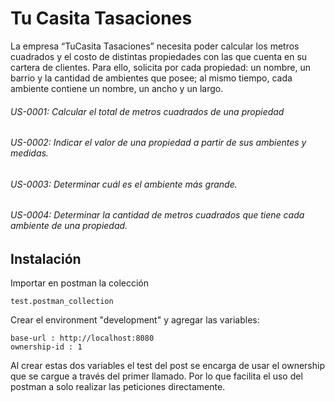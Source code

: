 # Tu Casita Tasaciones

La empresa “TuCasita Tasaciones” necesita poder calcular los metros cuadrados y el costo de distintas propiedades con las que cuenta en su cartera de clientes.
Para ello, solicita por cada propiedad: un nombre, un barrio y la cantidad de ambientes que posee; al mismo tiempo, cada ambiente contiene un nombre, un ancho y un largo.

###### US-0001: Calcular el total de metros cuadrados de una propiedad
###### US-0002: Indicar el valor de una propiedad a partir de sus ambientes y medidas.
###### US-0003: Determinar cuál es el ambiente más grande.
###### US-0004: Determinar la cantidad de metros cuadrados que tiene cada ambiente de una propiedad.

## Instalación

Importar en postman la colección
```
test.postman_collection
```

Crear el environment "development" y agregar las variables:
```
base-url : http://localhost:8080
ownership-id : 1
```

Al crear estas dos variables el test del post se encarga de usar el ownership que se cargue a través del primer llamado. Por lo que facilita el uso del postman a solo realizar las peticiones directamente.
